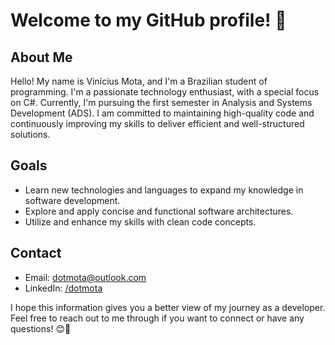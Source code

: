 # Welcome to my GitHub profile! 👋

## About Me

Hello! My name is Vinícius Mota, and I'm a Brazilian student of programming. I'm a passionate technology enthusiast, with a special focus on C#. Currently, I'm pursuing the first semester in Analysis and Systems Development (ADS). I am committed to maintaining high-quality code and continuously improving my skills to deliver efficient and well-structured solutions.

## Goals

- Learn new technologies and languages to expand my knowledge in software development.
- Explore and apply concise and functional software architectures.
- Utilize and enhance my skills with clean code concepts.

## Contact

- Email: dotmota@outlook.com
- LinkedIn: [/dotmota](https://www.linkedin.com/in/dotmota/)

I hope this information gives you a better view of my journey as a developer. Feel free to reach out to me through if you want to connect or have any questions! 😊🚀
